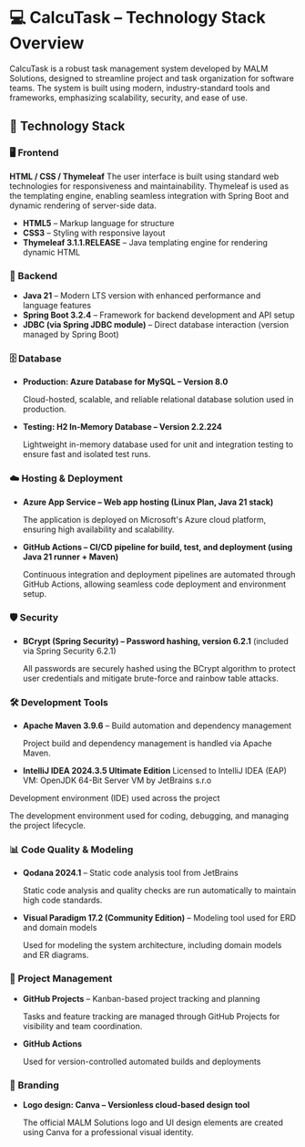 # 💻 CalcuTask – Technology Stack Overview
CalcuTask is a robust task management system developed by MALM Solutions, designed to streamline project and task organization for software teams. The system is built using modern, industry-standard tools and frameworks, emphasizing scalability, security, and ease of use.

## 🧱 Technology Stack
### 🖥️ Frontend
**HTML / CSS / Thymeleaf**
The user interface is built using standard web technologies for responsiveness and maintainability. Thymeleaf is used as the templating engine, enabling seamless integration with Spring Boot and dynamic rendering of server-side data.
- **HTML5** – Markup language for structure
- **CSS3** – Styling with responsive layout
- **Thymeleaf 3.1.1.RELEASE** – Java templating engine for rendering dynamic HTML

### 🔧 Backend
- **Java 21** – Modern LTS version with enhanced performance and language features
- **Spring Boot 3.2.4** – Framework for backend development and API setup
- **JDBC (via Spring JDBC module)** – Direct database interaction (version managed by Spring Boot)

### 🗄️ Database
- **Production: Azure Database for MySQL – Version 8.0**

  Cloud-hosted, scalable, and reliable relational database solution used in production.
- **Testing: H2 In-Memory Database – Version 2.2.224**

  Lightweight in-memory database used for unit and integration testing to ensure fast and isolated test runs.

### ☁️ Hosting & Deployment
- **Azure App Service – Web app hosting (Linux Plan, Java 21 stack)**

  The application is deployed on Microsoft's Azure cloud platform, ensuring high availability and scalability.
- **GitHub Actions – CI/CD pipeline for build, test, and deployment (using Java 21 runner + Maven)**

  Continuous integration and deployment pipelines are automated through GitHub Actions, allowing seamless code deployment and environment setup.

### 🛡️ Security
- **BCrypt (Spring Security) – Password hashing, version 6.2.1** (included via Spring Security 6.2.1)

  All passwords are securely hashed using the BCrypt algorithm to protect user credentials and mitigate brute-force and rainbow table attacks.

### 🛠️ Development Tools
- **Apache Maven 3.9.6** – Build automation and dependency management

  Project build and dependency management is handled via Apache Maven.
- **IntelliJ IDEA 2024.3.5 Ultimate Edition** Licensed to IntelliJ IDEA (EAP)
VM: OpenJDK 64-Bit Server VM by JetBrains s.r.o

Development environment (IDE) used across the project

The development environment used for coding, debugging, and managing the project lifecycle.

### 📊 Code Quality & Modeling
- **Qodana 2024.1** – Static code analysis tool from JetBrains

  Static code analysis and quality checks are run automatically to maintain high code standards.
- **Visual Paradigm 17.2 (Community Edition)** – Modeling tool used for ERD and domain models

  Used for modeling the system architecture, including domain models and ER diagrams.

### 📌 Project Management
- **GitHub Projects** – Kanban-based project tracking and planning

  Tasks and feature tracking are managed through GitHub Projects for visibility and team coordination.
- **GitHub Actions**

  Used for version-controlled automated builds and deployments

### 🎨 Branding
- **Logo design: Canva – Versionless cloud-based design tool**

  The official MALM Solutions logo and UI design elements are created using Canva for a professional visual identity.
